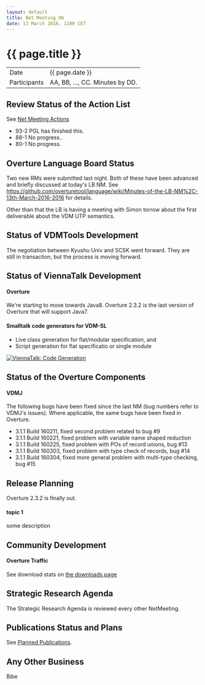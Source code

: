 ```yaml
---
layout: default
title: Net Meeting 96
date: 13 March 2016, 1200 CET
---
```


<script src="http://code.jquery.com/jquery-1.11.1.min.js">
</script>
<script src="/javascripts/edit.js"></script>
<script>setEditButonNm();</script>

# {{ page.title }}

|||
|---|---|
| Date | {{ page.date }} |
| Participants | AA, BB, ..., CC.  Minutes by DD. |


## Review Status of the Action List

See [Net Meeting Actions](https://github.com/overturetool/overturetool.github.io/issues?q=is%3Aopen+is%3Aissue+label%3A%22action+net-meeting%22)

* 93-2 PGL has finished this.
* 88-1 No progress..
* 80-1 No progress.


## Overture Language Board Status

Two new RMs were submitted last night. Both of these have been advanced and briefly discussed at today's LB NM. See https://github.com/overturetool/language/wiki/Minutes-of-the-LB-NM%2C-13th-March-2016-2016 for details.

Other than that the LB is having a meeting with Simon torrow about the first deliverable about the VDM UTP semantics.


## Status of VDMTools Development

The negotiation between Kyushu Univ and SCSK went forward. They are still in transaction, but the process is moving forward.


## Status of ViennaTalk Development

#### Overture

We're starting to move towards Java8. Overture 2.3.2 is the last version of Overture that will support Java7.

#### Smalltalk code generators for VDM-SL

* Live class generation for flat/modular specification, and
* Script generation for flat specificatio or single module

[![ViennaTalk: Code Generation](http://img.youtube.com/vi/sDXiM5yvTxw/1.jpg)](http://www.youtube.com/watch?v=sDXiM5yvTxw)

##  Status of the Overture Components

#### VDMJ

The following bugs have been fixed since the last NM (bug numbers refer to VDMJ's issues). Where applicable, the same bugs have been fixed in Overture.

* 3.1.1 Build 160211, fixed second problem related to bug #9
* 3.1.1 Build 160221, fixed problem with variable name shaped reduction
* 3.1.1 Build 160225, fixed problem with POs of record unions, bug #13
* 3.1.1 Build 160303, fixed problem with type check of records, bug #14
* 3.1.1 Build 160304, fixed more general problem with multi-type checking, bug #15

##  Release Planning

Overture 2.3.2 is finally out.

#### topic 1

some description


##  Community Development

#### Overture Traffic

See download stats on [the downloads page](http://overturetool.org/download/)


##  Strategic Research Agenda

The Strategic Research Agenda is reviewed every other NetMeeting.


##  Publications Status and Plans

See [Planned Publications](http://overturetool.org/publications/PlannedPublications.html).


##  Any Other Business

Bibe

<div id="edit_page_div"></div>
